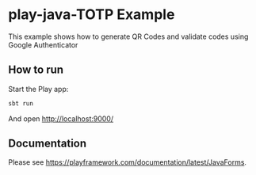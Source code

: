 # play-java-TOTP Example
This example shows how to generate QR Codes and validate codes using Google Authenticator
## How to run

Start the Play app:

```bash
sbt run
```

And open <http://localhost:9000/>

## Documentation

Please see <https://playframework.com/documentation/latest/JavaForms>.
